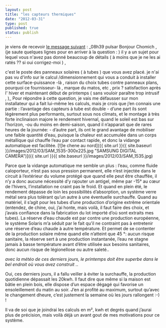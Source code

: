 ```yaml
---
layout: post
title: "les capteurs thermiques"
date: "2012-03-31"
type: post
published: true
status: publish
---
```


je viens de recevoir [le message suivant](http://www.bricozone.be/fr/newreply.php?do=postreply&t=59122 "bricozone, mon forum préféré") : _08h39 pulsar Bonjour Chomich , (je saute quelques lignes pour en arriver à la question : ) il y a un sujet pour lequel vous n'avez pas donné beaucoup de détails ( à moins que je ne les ai ratés ?? si oui corrigez-moi ) ,

c'est le poste des panneaux solaires ( à tubes ) que vous avez placé. je n'ai pas vu d'info sur le calcul /dimensionnement qui vous a conduit à installer cette surface-puissance -là , raison du choix tubes contre panneaux plans, pourquoi ce fournisseur- là , marque du matos, etc , prix ? satisfaction après l' hiver et maintenant début de printemps ( sans vouloir paraître trop intrusif , )_ Pour répondre à cette question, je vais me défausser sur mon installateur qui a fait lui-même les calculs, mais je crois que j’en connais une partie : l’avantage des capteurs à tube est double - d’une part ils sont légèrement plus performants, surtout sous nos climats, et le montage à très forte inclinaison majore le rendement hivernal, quand le soleil est bas sur l’horizon, -ou du moins en demi-saison, quand il n’apparait que de rares heures de la journée: - d’autre part, ils ont le grand avantage de mobiliser une faible quantité d’eau, puisque la chaleur est accumulée dans un corps métallique qui chauffe l’eau par contact rapide, et donc la vidange automatique est facilitée. [![le chene au nord]({{ site.url }}{{ site.baseurl }}/images/2012/03/SAM_1535-300x225.jpg "SAMSUNG DIGITAL CAMERA")]({{ site.url }}{{ site.baseurl }}/images/2012/03/SAM_1535.jpg)

Parce que la vidange automatique me semble un plus : l’eau, comme fluide caloporteur, n’est pas sous pression permanent, elle n’est injectée dans le circuit à l’extérieur du volume protégé que quand elle peut être chauffée, il n’y a donc aucune nécessité d’y rajouter un antigel, même par -15° au cœur de l’hivers, l’installation ne craint pas le froid. Et quand en plein été, le rendement dépasse de loin les possibilités d’absorption, un système verre métal sera plus tolérant qu’un autre à une éventuelle surchauffe. Quand au matériel, il s’agit pour les tubes d’une production d’origine extrême orientale (entendez, de chine, oui, j’ai honte, mais voilà, il faut faire des choix, et j’avais confiance dans la fabrication du lot importé d’où sont extraits mes tubes). La réserve d’eau chaude est par contre une production européenne, le système Solaris m’a séduit par le fait qu’il ne contraint pas à entretenir une réserve d’eau chaude à autre température. Et permet de se contenter de la production solaire même quand elle n’atteint que 45 °: aucun risque sanitaire, la réserve sert à une production instantanée, l’eau ne stagne jamais à basse température avant d’être utilisée aux besoins sanitaires, donc aucun risque de légionellose ou autre saleté..

_avec la météo de ces derniers jours, le printemps doit être superbe dans le bel endroit où vous avez construit ._.

Oui, ces derniers jours, il a fallu veiller à éviter la surchauffe, la production quotidienne dépassait les 20kwh. Il faut dire que même si la maison est bâtie en plein bois, elle dispose d’un espace dégagé qui favorise un ensoleillement du matin au soir. J’en ai profité au maximum, surtout qu’avec le changement dheure, c’est justement la semaine où les jours rallongent :-) !

Il va de soi que je joindrai les calculs en m², kwh et degrés quand j’aurai plus de précision, mais voilà déjà un avant gout de mes motivations pour ce système.
